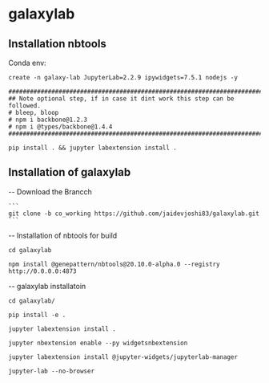
# galaxylab


## Installation nbtools

Conda env:

```
create -n galaxy-lab JupyterLab=2.2.9 ipywidgets=7.5.1 nodejs -y

########################################################################
## Note optional step, if in case it dint work this step can be followed. 
# bleep, bloop
# npm i backbone@1.2.3
# npm i @types/backbone@1.4.4
########################################################################

pip install . && jupyter labextension install .

```

## Installation of galaxylab

-- Download the Brancch

    ```
    git clone -b co_working https://github.com/jaidevjoshi83/galaxylab.git
    ```

-- Installation of nbtools for build 

    cd galaxylab

    npm install @genepattern/nbtools@20.10.0-alpha.0 --registry http://0.0.0.0:4873

-- galaxylab installatoin

    cd galaxylab/

    pip install -e .

    jupyter labextension install .

    jupyter nbextension enable --py widgetsnbextension

    jupyter labextension install @jupyter-widgets/jupyterlab-manager
    
    jupyter-lab --no-browser
  
  
